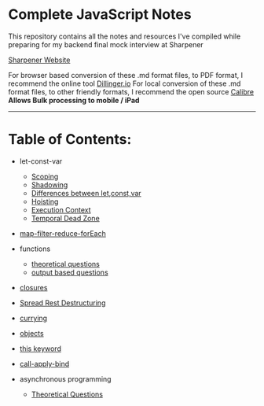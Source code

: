 # Complete JavaScript  Notes



This repository contains all the notes and resources I've compiled while preparing for my backend final mock interview at Sharpener 

[Sharpener Website](https://www.sharpener.tech/)



For browser based conversion of these .md format files, to PDF format, I recommend the online tool [Dillinger.io](https://dillinger.io/) For local conversion of these .md format files, to other friendly formats, I recommend the open source [Calibre](https://calibre-ebook.com/) **Allows Bulk processing to mobile / iPad**

------

# Table of Contents:



- let-const-var
  - [Scoping](https://github.com/SuvadeepMukherjee/javascript-Interview-Questions-/blob/main/let-const-var/scoping.md)
  - [Shadowing](https://github.com/SuvadeepMukherjee/javascript-Interview-Questions-/blob/main/let-const-var/shadowing.md)
  - [Differences between let,const,var](https://github.com/SuvadeepMukherjee/javascript-Interview-Questions-/blob/main/let-const-var/differences-between-let-const-var.md)
  - [Hoisting](https://github.com/SuvadeepMukherjee/javascript-Interview-Questions-/blob/main/let-const-var/hoisting.md)
  - [Execution Context](https://github.com/SuvadeepMukherjee/javascript-Interview-Questions-/blob/main/let-const-var/execution-context.md)
  - [Temporal Dead Zone](https://github.com/SuvadeepMukherjee/javascript-Interview-Questions-/blob/main/let-const-var/Tempoaral-Dead-zone.md)

-  [map-filter-reduce-forEach](https://github.com/SuvadeepMukherjee/javascript-Interview-Questions-/blob/main/map-filter-reduce-forEach/Questions.md)
- functions
  - [theoretical questions](https://github.com/SuvadeepMukherjee/javascript-Interview-Questions-/blob/main/functions/theoretical-questions.md)
  - [output based questions](https://github.com/SuvadeepMukherjee/javascript-Interview-Questions-/blob/main/functions/output-based-questions.md)
- [closures](https://github.com/SuvadeepMukherjee/javascript-Interview-Questions-/blob/main/closure/theory.md)
- [Spread Rest Destructuring](https://github.com/SuvadeepMukherjee/javascript-Interview-Questions-/blob/main/Spread%2CRest%20and%20Destructuring%20based%20Questions/questions.md)
- [currying](https://github.com/SuvadeepMukherjee/javascript-Interview-Questions-/blob/main/currying/questions.md)
- [objects](https://github.com/SuvadeepMukherjee/javascript-Interview-Questions-/blob/main/objects/questions.md)
- [this keyword](https://github.com/SuvadeepMukherjee/javascript-Interview-Questions-/blob/main/this%20keyword/questions.md)
- [call-apply-bind](https://github.com/SuvadeepMukherjee/javascript-Interview-Questions-/blob/main/call-apply-bind/Questions.md)
- asynchronous programming
  - [Theoretical Questions]()

